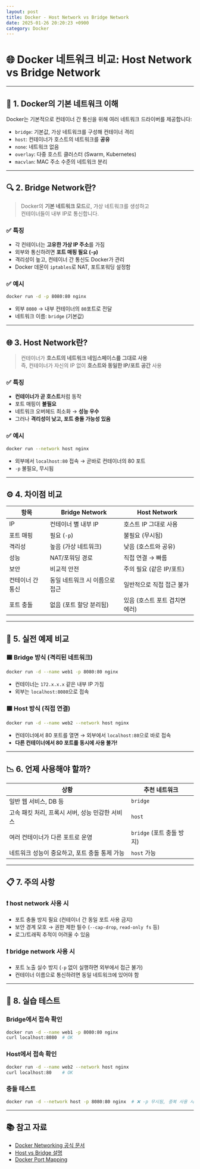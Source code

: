 ```yaml
---
layout: post
title: Docker - Host Network vs Bridge Network
date: 2025-01-26 20:20:23 +0900
category: Docker
---
```

# 🌐 Docker 네트워크 비교: Host Network vs Bridge Network

---

## 🧭 1. Docker의 기본 네트워크 이해

Docker는 기본적으로 컨테이너 간 통신을 위해 여러 네트워크 드라이버를 제공합니다:

- `bridge`: 기본값, 가상 네트워크를 구성해 컨테이너 격리
- `host`: 컨테이너가 호스트의 네트워크를 **공유**
- `none`: 네트워크 없음
- `overlay`: 다중 호스트 클러스터 (Swarm, Kubernetes)
- `macvlan`: MAC 주소 수준의 네트워크 분리

---

## 🔍 2. Bridge Network란?

> Docker의 **기본 네트워크 모드**로, 가상 네트워크를 생성하고  
> 컨테이너들이 내부 IP로 통신합니다.

### ✅ 특징
- 각 컨테이너는 **고유한 가상 IP 주소**를 가짐
- 외부와 통신하려면 **포트 매핑 필요 (`-p`)**
- 격리성이 높고, 컨테이너 간 통신도 Docker가 관리
- Docker 데몬이 `iptables`로 NAT, 포트포워딩 설정함

### ✅ 예시

```bash
docker run -d -p 8080:80 nginx
```

- 외부 `8080` → 내부 컨테이너의 `80`포트로 전달
- 네트워크 이름: `bridge` (기본값)

---

## 🌐 3. Host Network란?

> 컨테이너가 **호스트의 네트워크 네임스페이스를 그대로 사용**  
> 즉, 컨테이너가 자신의 IP 없이 **호스트와 동일한 IP/포트 공간** 사용

### ✅ 특징
- **컨테이너가 곧 호스트**처럼 동작
- 포트 매핑이 **불필요**
- 네트워크 오버헤드 최소화 → **성능 우수**
- 그러나 **격리성이 낮고, 포트 충돌 가능성 있음**

### ✅ 예시

```bash
docker run --network host nginx
```

- 외부에서 `localhost:80` 접속 → 곧바로 컨테이너의 80 포트
- `-p` 불필요, 무시됨

---

## ⚙️ 4. 차이점 비교

| 항목 | **Bridge Network** | **Host Network** |
|------|---------------------|------------------|
| IP | 컨테이너 별 내부 IP | 호스트 IP 그대로 사용 |
| 포트 매핑 | 필요 (`-p`) | 불필요 (무시됨) |
| 격리성 | 높음 (가상 네트워크) | 낮음 (호스트와 공유) |
| 성능 | NAT/포워딩 경로 | 직접 연결 → 빠름 |
| 보안 | 비교적 안전 | 주의 필요 (같은 IP/포트) |
| 컨테이너 간 통신 | 동일 네트워크 시 이름으로 접근 | 일반적으로 직접 접근 불가 |
| 포트 충돌 | 없음 (포트 할당 분리됨) | 있음 (호스트 포트 겹치면 에러) |

---

## 📁 5. 실전 예제 비교

### 🟦 Bridge 방식 (격리된 네트워크)

```bash
docker run -d --name web1 -p 8080:80 nginx
```

- 컨테이너는 `172.x.x.x` 같은 내부 IP 가짐
- 외부는 `localhost:8080`으로 접속

### 🟥 Host 방식 (직접 연결)

```bash
docker run -d --name web2 --network host nginx
```

- 컨테이너에서 80 포트를 열면 → 외부에서 `localhost:80`으로 바로 접속
- **다른 컨테이너에서 80 포트를 동시에 사용 불가!**

---

## 📉 6. 언제 사용해야 할까?

| 상황 | 추천 네트워크 |
|------|----------------|
| 일반 웹 서비스, DB 등 | `bridge` |
| 고속 패킷 처리, 프록시 서버, 성능 민감한 서비스 | `host` |
| 여러 컨테이너가 다른 포트로 운영 | `bridge` (포트 충돌 방지) |
| 네트워크 성능이 중요하고, 포트 충돌 통제 가능 | `host` 가능 |

---

## 📋 7. 주의 사항

### ❗ host network 사용 시

- 포트 충돌 방지 필요 (컨테이너 간 동일 포트 사용 금지)
- 보안 경계 모호 → 권한 제한 필수 (`--cap-drop`, `read-only fs` 등)
- 로그/트래픽 추적이 어려울 수 있음

### ❗ bridge network 사용 시

- 포트 노출 실수 방지 (`-p` 없이 실행하면 외부에서 접근 불가)
- 컨테이너 이름으로 통신하려면 동일 네트워크에 있어야 함

---

## 🧪 8. 실습 테스트

### Bridge에서 접속 확인

```bash
docker run -d --name web1 -p 8080:80 nginx
curl localhost:8080  # OK
```

### Host에서 접속 확인

```bash
docker run -d --name web2 --network host nginx
curl localhost:80    # OK
```

### 충돌 테스트

```bash
docker run -d --network host -p 8080:80 nginx  # ❌ -p 무시됨, 중복 사용 시 에러
```

---

## 📚 참고 자료

- [Docker Networking 공식 문서](https://docs.docker.com/network/)
- [Host vs Bridge 설명](https://docs.docker.com/network/host/)
- [Docker Port Mapping](https://docs.docker.com/config/containers/container-networking/)